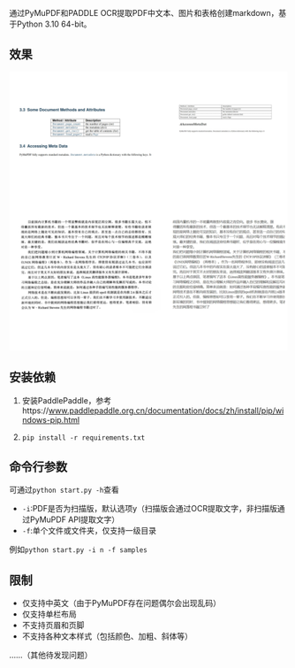 通过PyMuPDF和PADDLE OCR提取PDF中文本、图片和表格创建markdown，基于Python 3.10 64-bit。

## 效果
<a href=''><img src='https://raw.githubusercontent.com/lxulxu/MarkdownPic/master/20221124/pdf2md.6lesgfxtb6c0.jpg'></a>

## 安装依赖
1. 安装PaddlePaddle，参考https://www.paddlepaddle.org.cn/documentation/docs/zh/install/pip/windows-pip.html

2. `pip install -r requirements.txt`

## 命令行参数

可通过`python start.py -h`查看

- `-i`:PDF是否为扫描版，默认选项y（扫描版会通过OCR提取文字，非扫描版通过PyMuPDF API提取文字）
- `-f`:单个文件或文件夹，仅支持一级目录

例如`python start.py -i n -f samples`

## 限制
- 仅支持中英文（由于PyMuPDF存在问题偶尔会出现乱码）
- 仅支持单栏布局
- 不支持页眉和页脚
- 不支持各种文本样式（包括颜色、加粗、斜体等）

……（其他待发现问题）
